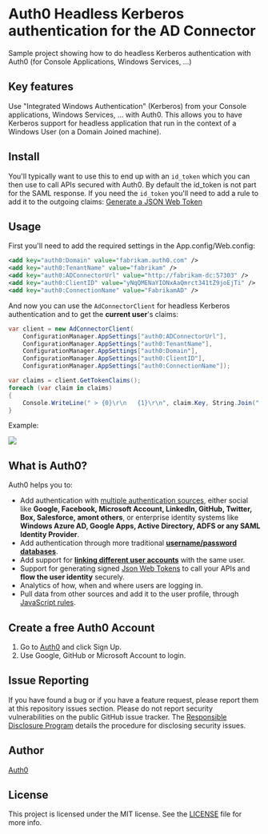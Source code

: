 # Auth0 Headless Kerberos authentication for the AD Connector

Sample project showing how to do headless Kerberos authentication with Auth0 (for Console Applications, Windows Services, ...)

## Key features

Use "Integrated Windows Authentication" (Kerberos) from your Console applications, Windows Services, ... with Auth0. This allows you to have Kerberos support for headless application that run in the context of a Windows User (on a Domain Joined machine).

## Install

You'll typically want to use this to end up with an `id_token` which you can then use to call APIs secured with Auth0. By default the id_token is not part for the SAML response. If you need the `id_token` you'll need to add a rule to add it to the outgoing claims: [Generate a JSON Web Token](https://github.com/auth0/rules/blob/master/rules/jwt.md)

## Usage

First you'll need to add the required settings in the App.config/Web.config:

```xml
<add key="auth0:Domain" value="fabrikam.auth0.com" />
<add key="auth0:TenantName" value="fabrikam" />
<add key="auth0:ADConnectorUrl" value="http://fabrikam-dc:57303" />
<add key="auth0:ClientID" value="yNqQMENaYIONxAaQmrct341tZ9joEjTi" />
<add key="auth0:ConnectionName" value="FabrikamAD" />
```

And now you can use the `AdConnectorClient` for headless Kerberos authentication and to get the **current user**'s claims:

```csharp
var client = new AdConnectorClient(
    ConfigurationManager.AppSettings["auth0:ADConnectorUrl"],
    ConfigurationManager.AppSettings["auth0:TenantName"],
    ConfigurationManager.AppSettings["auth0:Domain"],
    ConfigurationManager.AppSettings["auth0:ClientID"],
    ConfigurationManager.AppSettings["auth0:ConnectionName"]);

var claims = client.GetTokenClaims();
foreach (var claim in claims)
{
    Console.WriteLine(" > {0}\r\n   {1}\r\n", claim.Key, String.Join(", ", claim.Value));
}
```

Example:

![](https://cdn.auth0.com/docs/img/ad-kerberos-headless.png)

## What is Auth0?

Auth0 helps you to:

* Add authentication with [multiple authentication sources](https://docs.auth0.com/identityproviders), either social like **Google, Facebook, Microsoft Account, LinkedIn, GitHub, Twitter, Box, Salesforce, amont others**, or enterprise identity systems like **Windows Azure AD, Google Apps, Active Directory, ADFS or any SAML Identity Provider**.
* Add authentication through more traditional **[username/password databases](https://docs.auth0.com/mysql-connection-tutorial)**.
* Add support for **[linking different user accounts](https://docs.auth0.com/link-accounts)** with the same user.
* Support for generating signed [Json Web Tokens](https://docs.auth0.com/jwt) to call your APIs and **flow the user identity** securely.
* Analytics of how, when and where users are logging in.
* Pull data from other sources and add it to the user profile, through [JavaScript rules](https://docs.auth0.com/rules).

## Create a free Auth0 Account

1. Go to [Auth0](https://auth0.com) and click Sign Up.
2. Use Google, GitHub or Microsoft Account to login.

## Issue Reporting

If you have found a bug or if you have a feature request, please report them at this repository issues section. Please do not report security vulnerabilities on the public GitHub issue tracker. The [Responsible Disclosure Program](https://auth0.com/whitehat) details the procedure for disclosing security issues.

## Author

[Auth0](auth0.com)

## License

This project is licensed under the MIT license. See the [LICENSE](LICENSE) file for more info.
